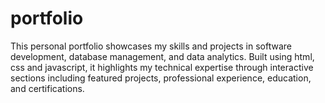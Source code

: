 # portfolio
This personal portfolio showcases my skills and projects in software development, database management, and data analytics. Built using html, css and javascript, it highlights my technical expertise through interactive sections including featured projects, professional experience, education, and certifications.
